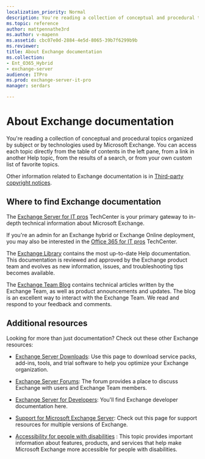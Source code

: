 ```yaml
---
localization_priority: Normal
description: You're reading a collection of conceptual and procedural topics organized by subject or by technologies used by Microsoft Exchange. You can access each topic directly from the table of contents in the left pane, from a link in another Help topic, from the results of a search, or from your own custom list of favorite topics.
ms.topic: reference
author: mattpennathe3rd
ms.author: v-mapenn
ms.assetid: cbc07e0d-2884-4e5d-8065-39b7f6299b9b
ms.reviewer: 
title: About Exchange documentation
ms.collection:
- Ent_O365_Hybrid
- exchange-server
audience: ITPro
ms.prod: exchange-server-it-pro
manager: serdars

---
```


# About Exchange documentation

You're reading a collection of conceptual and procedural topics organized by subject or by technologies used by Microsoft Exchange. You can access each topic directly from the table of contents in the left pane, from a link in another Help topic, from the results of a search, or from your own custom list of favorite topics.

Other information related to Exchange documentation is in [Third-party copyright notices](third-party-copyrights.md).

## Where to find Exchange documentation

The [Exchange Server for IT pros](https://go.microsoft.com/fwlink/p/?linkid=34165) TechCenter is your primary gateway to in-depth technical information about Microsoft Exchange.

If you're an admin for an Exchange hybrid or Exchange Online deployment, you may also be interested in the [Office 365 for IT pros](https://go.microsoft.com/fwlink/p/?LinkId=282341) TechCenter.

The [Exchange Library](https://go.microsoft.com/fwlink/p/?linkid=82055) contains the most up-to-date Help documentation. This documentation is reviewed and approved by the Exchange product team and evolves as new information, issues, and troubleshooting tips becomes available.

The [Exchange Team Blog](https://go.microsoft.com/fwlink/p/?LinkID=178595) contains technical articles written by the Exchange Team, as well as product announcements and updates. The blog is an excellent way to interact with the Exchange Team. We read and respond to your feedback and comments.

## Additional resources

Looking for more than just documentation? Check out these other Exchange resources:

- [Exchange Server Downloads](https://go.microsoft.com/fwlink/p/?linkId=179447): Use this page to download service packs, add-ins, tools, and trial software to help you optimize your Exchange organization.

- [Exchange Server Forums](https://go.microsoft.com/fwlink/p/?linkId=60612): The forum provides a place to discuss Exchange with users and Exchange Team members.

- [Exchange Server for Developers](https://go.microsoft.com/fwlink/p/?linkId=24705): You'll find Exchange developer documentation here.

- [Support for Microsoft Exchange Server](https://go.microsoft.com/fwlink/p/?LinkId=283967): Check out this page for support resources for multiple versions of Exchange.

- [Accessibility for people with disabilities](accessibility.md) : This topic provides important information about features, products, and services that help make Microsoft Exchange more accessible for people with disabilities.
